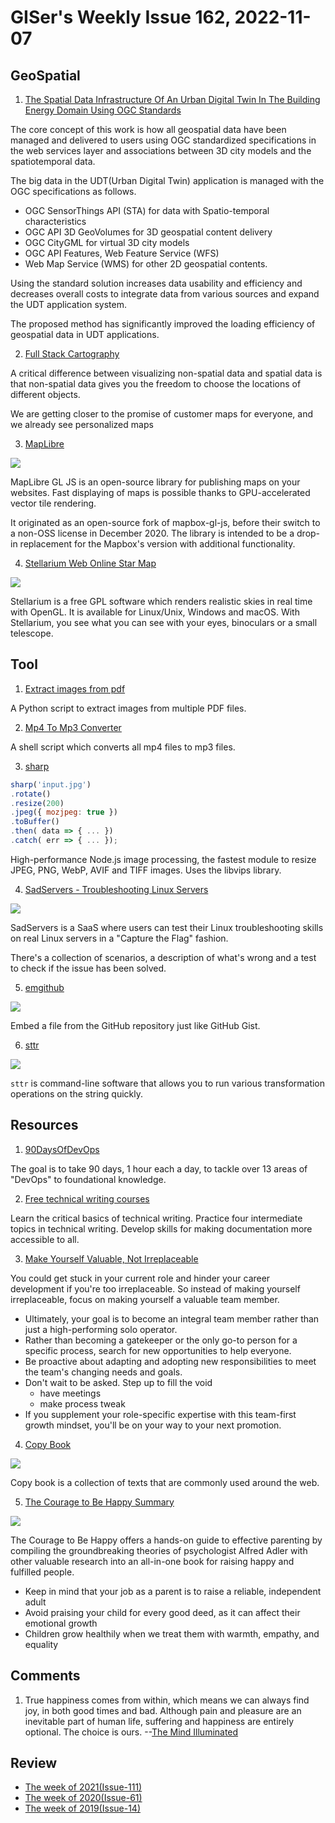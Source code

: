 # GISer's Weekly Issue 162, 2022-11-07

## GeoSpatial

1. [The Spatial Data Infrastructure Of An Urban Digital Twin In The Building Energy Domain Using OGC Standards](https://www.researchgate.net/profile/Rushikesh-Padsala/publication/364457407_The_Spatial_Data_Infrastructure_of_an_Urban_Digital_Twin_in_the_Building_Energy_Domain_Using_OGC_Standards/links/63518b2f12cbac6a3eddce82/The-Spatial-Data-Infrastructure-of-an-Urban-Digital-Twin-in-the-Building-Energy-Domain-Using-OGC-Standards.pdf)

The core concept of this work is how all geospatial data have been managed and delivered to users using OGC standardized specifications in the web services layer and associations between 3D city models and the spatiotemporal data.

The big data in the UDT(Urban Digital Twin) application is managed with the OGC specifications as follows.

- OGC SensorThings API (STA) for data with Spatio-temporal characteristics
- OGC API 3D GeoVolumes for 3D geospatial content delivery
- OGC CityGML for virtual 3D city models
- OGC API Features, Web Feature Service (WFS)
- Web Map Service (WMS) for other 2D geospatial contents.

Using the standard solution increases data usability and efficiency and decreases overall costs to integrate data from various sources and expand the UDT application system.

The proposed method has significantly improved the loading efficiency of geospatial data in UDT applications.

2. [Full Stack Cartography](https://mapscaping.com/podcast/full-stack-cartography/)

A critical difference between visualizing non-spatial data and spatial data is that non-spatial data gives you the freedom to choose the locations of different objects.

We are getting closer to the promise of customer maps for everyone, and we already see personalized maps

3. [MapLibre](https://github.com/maplibre/maplibre-gl-js)

![](https://camo.githubusercontent.com/775ba576cd4688202828910f19af564d686b5ad4dcab1f9bc9a16edec49a2dbf/68747470733a2f2f6d61706c696272652e6f72672f6d61706c696272652d676c2d6a732d646f63732f6173736574732f616e696d6174652d696d616765732d3830302d34393733353836313164626530343766333030666165623934363561616435662e706e67)

MapLibre GL JS is an open-source library for publishing maps on your websites. Fast displaying of maps is possible thanks to GPU-accelerated vector tile rendering.

It originated as an open-source fork of mapbox-gl-js, before their switch to a non-OSS license in December 2020. The library is intended to be a drop-in replacement for the Mapbox's version with additional functionality.

4. [Stellarium Web Online Star Map](https://links.bestxtools.com/github.com/Stellarium/stellarium)

![](https://assets.bestxtools.com/s1/main/images/2022-11-03-11-26-03.png)

Stellarium is a free GPL software which renders realistic skies in real time with OpenGL. It is available for Linux/Unix, Windows and macOS. With Stellarium, you see what you can see with your eyes, binoculars or a small telescope.

## Tool

1. [Extract images from pdf](https://github.com/lkcozy/lkcozy/tree/master/scripts/extract_images_from_pdf)

A Python script to extract images from multiple PDF files.

2. [Mp4 To Mp3 Converter](https://github.com/lkcozy/lkcozy/blob/master/scripts/mp4_to_mp3_converter.sh)

A shell script which converts all mp4 files to mp3 files.

3. [sharp](https://github.com/lovell/sharp)

```js
sharp('input.jpg')
.rotate()
.resize(200)
.jpeg({ mozjpeg: true })
.toBuffer()
.then( data => { ... })
.catch( err => { ... });

```

High-performance Node.js image processing, the fastest module to resize JPEG, PNG, WebP, AVIF and TIFF images. Uses the libvips library.

4. [SadServers - Troubleshooting Linux Servers](https://sadservers.com/)

![](https://assets.bestxtools.com/s1/main/images/2022-11-03-11-01-01.png)

SadServers is a SaaS where users can test their Linux troubleshooting skills on real Linux servers in a "Capture the Flag" fashion.

There's a collection of scenarios, a description of what's wrong and a test to check if the issue has been solved.

5. [emgithub](https://github.com/yusanshi/emgithub)

![](https://user-images.githubusercontent.com/36265606/185886623-f5f5685d-1e99-43c8-8de2-085dd6954dd7.gif)

Embed a file from the GitHub repository just like GitHub Gist.

6. [sttr](https://github.com/abhimanyu003/sttr)

![](https://github.com/abhimanyu003/sttr/raw/main/media/demo.gif)

`sttr` is command-line software that allows you to run various transformation operations on the string quickly.

## Resources

1. [90DaysOfDevOps](https://github.com/MichaelCade/90DaysOfDevOps)

The goal is to take 90 days, 1 hour each a day, to tackle over 13 areas of "DevOps" to foundational knowledge.

2. [Free technical writing courses](https://developers.google.com/tech-writing/announcements)

Learn the critical basics of technical writing. Practice four intermediate topics in technical writing. Develop skills for making documentation more accessible to all.

3. [Make Yourself Valuable, Not Irreplaceable](https://hbr.org/2022/09/should-you-really-be-indispensable-at-work)

You could get stuck in your current role and hinder your career development if you're too irreplaceable. So instead of making yourself irreplaceable, focus on making yourself a valuable team member.

- Ultimately, your goal is to become an integral team member rather than just a high-performing solo operator.
- Rather than becoming a gatekeeper or the only go-to person for a specific process, search for new opportunities to help everyone.
- Be proactive about adapting and adopting new responsibilities to meet the team's changing needs and goals.
- Don't wait to be asked. Step up to fill the void
  - have meetings
  - make process tweak
- If you supplement your role-specific expertise with this team-first growth mindset, you'll be on your way to your next promotion.

4. [Copy Book](https://copybook.me/)

![](https://assets.bestxtools.com/s1/main/images/2022-11-02-22-26-01.png)

Copy book is a collection of texts that are commonly used around the web.

5. [The Courage to Be Happy Summary](https://fourminutebooks.com/the-courage-to-be-happy-summary/)

![](https://fourminutebooks.com/wp-content/uploads/2022/11/the-courage-to-be-happy-summary-768x384.jpg)

The Courage to Be Happy offers a hands-on guide to effective parenting by compiling the groundbreaking theories of psychologist Alfred Adler with other valuable research into an all-in-one book for raising happy and fulfilled people.

- Keep in mind that your job as a parent is to raise a reliable, independent adult
- Avoid praising your child for every good deed, as it can affect their emotional growth
- Children grow healthily when we treat them with warmth, empathy, and equality

## Comments

1. True happiness comes from within, which means we can always find joy, in both good times and bad. Although pain and pleasure are an inevitable part of human life, suffering and happiness are entirely optional. The choice is ours.
   --[The Mind Illuminated](https://fourminutebooks.com/the-mind-illuminated-summary/)

## Review

- [The week of 2021(Issue-111)](https://github.com/lkcozy/weekly/blob/master/docs/2021/issue-111.md)
- [The week of 2020(Issue-61)](https://github.com/lkcozy/weekly/blob/master/docs/2020/issue-61.md)
- [The week of 2019(Issue-14)](https://github.com/lkcozy/weekly/blob/master/docs/2019/issue-14.md)
